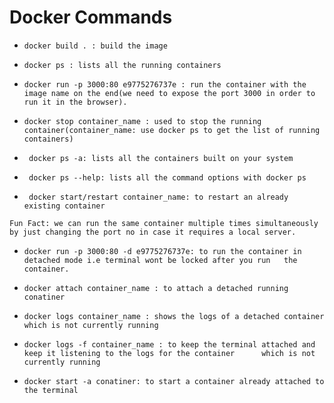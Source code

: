 # Docker Commands

- `docker build . : build the image`

- `docker ps : lists all the running containers`

- `docker run -p 3000:80 e9775276737e : run the container with the image name on the end(we need to expose the port 3000 in order to run it in the browser).`

- `docker stop container_name : used to stop the running container(container_name: use docker ps to get the list of running containers)`

- ` docker ps -a: lists all the containers built on your system`

- ` docker ps --help: lists all the command options with docker ps`

- ` docker start/restart container_name: to restart an already existing container`

`Fun Fact: we can run the same container multiple times simultaneously by just changing the port no in case it requires a local server.`

- `docker run -p 3000:80 -d e9775276737e: to run the container in detached mode i.e terminal wont be locked after you run   the container.`

- `docker attach container_name : to attach a detached running conatiner`

- `docker logs container_name : shows the logs of a detached container which is not currently running`

- `docker logs -f container_name : to keep the terminal attached and keep it listening to the logs for the container      which is not currently running`

- `docker start -a conatiner: to start a container already attached to the terminal`

